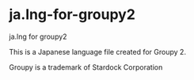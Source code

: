 # ja.lng-for-groupy2
ja.lng for groupy2

This is a Japanese language file created for Groupy 2.

Groupy is a trademark of Stardock Corporation
